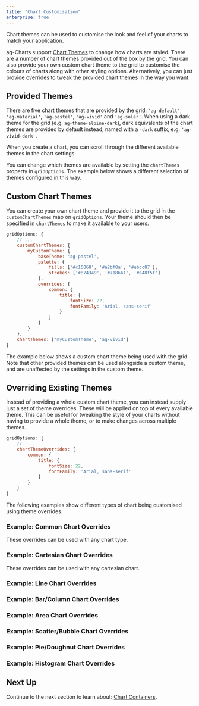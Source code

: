 ```yaml
---
title: "Chart Customisation"
enterprise: true
---
```


Chart themes can be used to customise the look and feel of your charts to match your application.

ag-Charts support [Chart Themes](../charts-themes/) to change how charts are styled. There are a number of chart themes provided out of the box by the grid. You can also provide your own custom chart theme to the grid to customise the colours of charts along with other styling options. Alternatively, you can just provide overrides to tweak the provided chart themes in the way you want.

## Provided Themes

There are five chart themes that are provided by the grid: `'ag-default'`, `'ag-material'`, `'ag-pastel'`, `'ag-vivid'` and `'ag-solar'`. When using a dark theme for the grid (e.g. `ag-theme-alpine-dark`), dark equivalents of the chart themes are provided by default instead, named with a `-dark` suffix, e.g. `'ag-vivid-dark'`.

When you create a chart, you can scroll through the different available themes in the chart settings.

<gif src="theme-picker.gif" alt="Theme Picker"></gif>

You can change which themes are available by setting the `chartThemes` property in `gridOptions`. The example below shows a different selection of themes configured in this way.

<grid-example title='Configure Available Themes' name='available-themes' type='generated' options='{ "exampleHeight": 690, "enterprise": true }'></grid-example>

## Custom Chart Themes

You can create your own chart theme and provide it to the grid in the `customChartThemes` map on `gridOptions`. Your theme should then be specified in `chartThemes` to make it available to your users.

```js
gridOptions: {
    // ...
    customChartThemes: {
        myCustomTheme: {
            baseTheme: 'ag-pastel',
            palette: {
                fills: ['#c16068', '#a2bf8a', '#ebcc87'],
                strokes: ['#874349', '#718661', '#a48f5f']
            },
            overrides: {
                common: {
                    title: {
                        fontSize: 22,
                        fontFamily: 'Arial, sans-serif'
                    }
                }
            }
        }
    },
    chartThemes: ['myCustomTheme', 'ag-vivid']
}
```

The example below shows a custom chart theme being used with the grid. Note that other provided themes can be used alongside a custom theme, and are unaffected by the settings in the custom theme.


<grid-example title='Custom Chart Theme' name='custom-chart-theme' type='generated' options='{ "exampleHeight": 660,"enterprise": true }'></grid-example>

## Overriding Existing Themes

Instead of providing a whole custom chart theme, you can instead supply just a set of theme overrides. These will be applied on top of every available theme. This can be useful for tweaking the style of your charts without having to provide a whole theme, or to make changes across multiple themes.


```js
gridOptions: {
    // ...
    chartThemeOverrides: {
        common: {
            title: {
                fontSize: 22,
                fontFamily: 'Arial, sans-serif'
            }
        }
    }
}
```

The following examples show different types of chart being customised using theme overrides.

### Example: Common Chart Overrides

These overrides can be used with any chart type.

<grid-example title='Common Chart Overrides' name='common-overrides' type='generated' options='{ "enterprise": true }'></grid-example>

### Example: Cartesian Chart Overrides

These overrides can be used with any cartesian chart.

<grid-example title='Cartesian Chart Overrides' name='cartesian-overrides' type='generated' options='{ "enterprise": true }'></grid-example>

### Example: Line Chart Overrides

<grid-example title='Line Chart Overrides' name='line-overrides' type='generated' options='{ "enterprise": true }'></grid-example>

### Example: Bar/Column Chart Overrides

<grid-example title='Bar/Column Chart Overrides' name='bar-overrides' type='generated' options='{ "enterprise": true }'></grid-example>

### Example: Area Chart Overrides

<grid-example title='Area Chart Overrides' name='area-overrides' type='generated' options='{ "enterprise": true }'></grid-example>

### Example: Scatter/Bubble Chart Overrides

<grid-example title='Scatter/Bubble Chart Overrides' name='scatter-overrides' type='generated' options='{ "enterprise": true }'></grid-example>

### Example: Pie/Doughnut Chart Overrides

<grid-example title='Pie/Doughnut Chart Overrides' name='pie-overrides' type='generated' options='{ "enterprise": true }'></grid-example>

### Example: Histogram Chart Overrides

<grid-example title='Histogram Chart Overrides' name='histogram-overrides' type='generated' options='{ "enterprise": true }'></grid-example>

## Next Up

Continue to the next section to learn about: [Chart Containers](../integrated-charts-container/).



